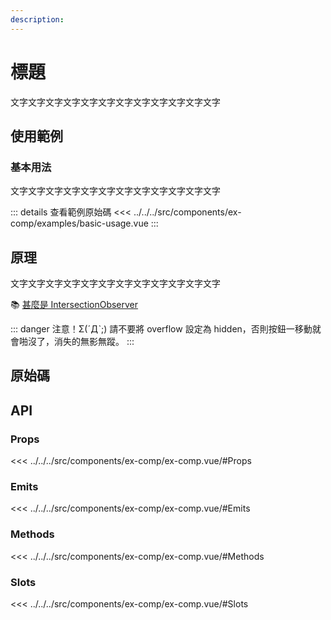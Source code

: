 ```yaml
---
description:
---
```


<script setup>
import SourceLinkList from '../../../src/components/source-link-list.vue'

import BasicUsage from '../../../src/components/ex-comp/examples/basic-usage.vue'
</script>

# 標題 <Badge type="info" text="" />

文字文字文字文字文字文字文字文字文字文字文字文字

## 使用範例

### 基本用法

文字文字文字文字文字文字文字文字文字文字文字文字

<basic-usage/>

::: details 查看範例原始碼
<<< ../../../src/components/ex-comp/examples/basic-usage.vue
:::

## 原理

文字文字文字文字文字文字文字文字文字文字文字文字

📚 [甚麼是 IntersectionObserver](https://developer.mozilla.org/zh-CN/docs/Web/API/IntersectionObserver)

::: danger 注意！Σ(ˊДˋ;)
請不要將 overflow 設定為 hidden，否則按鈕一移動就會啪沒了，消失的無影無蹤。
:::

## 原始碼

<source-link-list name="ex-comp"/>

## API

### Props

<<< ../../../src/components/ex-comp/ex-comp.vue/#Props

### Emits

<<< ../../../src/components/ex-comp/ex-comp.vue/#Emits

### Methods

<<< ../../../src/components/ex-comp/ex-comp.vue/#Methods

### Slots

<<< ../../../src/components/ex-comp/ex-comp.vue/#Slots
